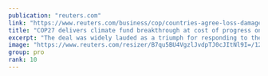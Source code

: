```yaml
---
publication: "reuters.com"
link: "https://www.reuters.com/business/cop/countries-agree-loss-damage-fund-final-cop27-deal-elusive-2022-11-20/"
title: "COP27 delivers climate fund breakthrough at cost of progress on emissions"
excerpt: "The deal was widely lauded as a triumph for responding to the impact that global warming is having on vulnerable countries. But many countries said they felt pressured to give up on tougher commitment"
image: "https://www.reuters.com/resizer/B7qu5BU4VgzlJvdpTJ0cJItNl9I=/1200x628/smart/filters:quality(80)/cloudfront-us-east-2.images.arcpublishing.com/reuters/7HYLM6C2NNLLDOLIIFZAQJCC3Y.jpg"
group: pro
rank: 10
---
```

